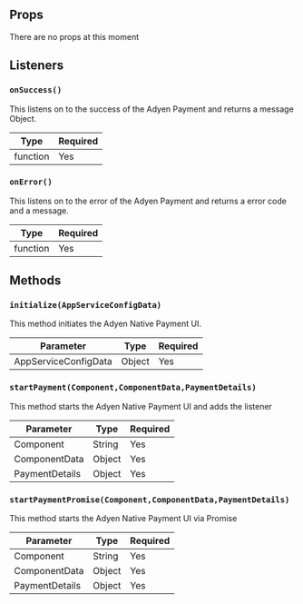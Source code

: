 ## Props

 There are no props at this moment

## Listeners

### `onSuccess()`

This listens on to the success of the Adyen Payment and returns a message Object.

| Type     | Required  |
| -------- | --------- |
| function | Yes       |

### `onError()`

This listens on to the error of the Adyen Payment and returns a error code and a message.

| Type     | Required  |
| -------- | --------- |
| function | Yes       |

## Methods

### `initialize(AppServiceConfigData)`

This method initiates the Adyen Native Payment UI.

| Parameter| Type      | Required  |
| -------- | --------- | --------- |
| AppServiceConfigData| Object    | Yes       |

### `startPayment(Component,ComponentData,PaymentDetails)`

This method starts the Adyen Native Payment UI and adds the listener

| Parameter| Type      | Required  |
| -------- | --------- | --------- |
| Component| String    | Yes       |
| ComponentData| Object    | Yes       |
| PaymentDetails| Object    | Yes       |

### `startPaymentPromise(Component,ComponentData,PaymentDetails)`

This method starts the Adyen Native Payment UI via Promise

| Parameter| Type      | Required  |
| -------- | --------- | --------- |
| Component| String    | Yes       |
| ComponentData| Object    | Yes       |
| PaymentDetails| Object    | Yes       |
